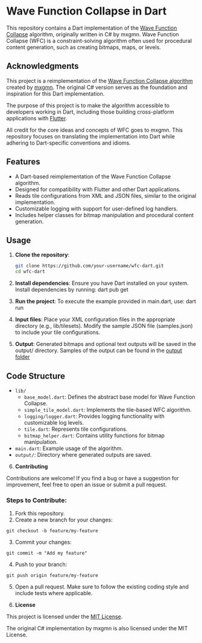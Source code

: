 # Wave Function Collapse in Dart

This repository contains a Dart implementation of the [Wave Function Collapse](https://github.com/mxgmn/WaveFunctionCollapse) algorithm, originally written in C# by mxgmn. Wave Function Collapse (WFC) is a constraint-solving algorithm often used for procedural content generation, such as creating bitmaps, maps, or levels.

## Acknowledgments

This project is a reimplementation of the [Wave Function Collapse algorithm](https://github.com/mxgmn/WaveFunctionCollapse) created by [mxgmn](https://github.com/mxgmn). The original C# version serves as the foundation and inspiration for this Dart implementation.

The purpose of this project is to make the algorithm accessible to developers working in Dart, including those building cross-platform applications with [Flutter](https://flutter.dev/).

All credit for the core ideas and concepts of WFC goes to mxgmn. This repository focuses on translating the implementation into Dart while adhering to Dart-specific conventions and idioms.

## Features

- A Dart-based reimplementation of the Wave Function Collapse algorithm.
- Designed for compatibility with Flutter and other Dart applications.
- Reads tile configurations from XML and JSON files, similar to the original implementation.
- Customizable logging with support for user-defined log handlers.
- Includes helper classes for bitmap manipulation and procedural content generation.

## Usage

1. **Clone the repository**:

   ```bash
   git clone https://github.com/your-username/wfc-dart.git
   cd wfc-dart

   ```

2. **Install dependencies**:
   Ensure you have Dart installed on your system. Install dependencies by running:
   dart pub get

3. **Run the project**:
   To execute the example provided in main.dart, use:
   dart run

4. **Input files**:
   Place your XML configuration files in the appropriate directory (e.g., lib/tilesets).
   Modify the sample JSON file (samples.json) to include your tile configurations.

5. **Output**:
   Generated bitmaps and optional text outputs will be saved in the output/ directory. Samples of the output can be found in the [output folder](https://github.com/rick-dalley/wfc/tree/master/output)

## Code Structure

- `lib/`
  - `base_model.dart`: Defines the abstract base model for Wave Function Collapse.
  - `simple_tile_model.dart`: Implements the tile-based WFC algorithm.
  - `logging/logger.dart`: Provides logging functionality with customizable log levels.
  - `tile.dart`: Represents tile configurations.
  - `bitmap_helper.dart`: Contains utility functions for bitmap manipulation.
- `main.dart`: Example usage of the algorithm.
- `output/`: Directory where generated outputs are saved.

6. **Contributing**

Contributions are welcome! If you find a bug or have a suggestion for improvement, feel free to open an issue or submit a pull request.

### Steps to Contribute:

1. Fork this repository.
2. Create a new branch for your changes:

```
git checkout -b feature/my-feature
```

3. Commit your changes:

```
git commit -m "Add my feature"
```

4. Push to your branch:

```
git push origin feature/my-feature
```

5. Open a pull request.
   Make sure to follow the existing coding style and include tests where applicable.

6. **License**

This project is licensed under the [MIT License](https://opensource.org/licenses/MIT).

The original C# implementation by mxgmn is also licensed under the MIT License.
